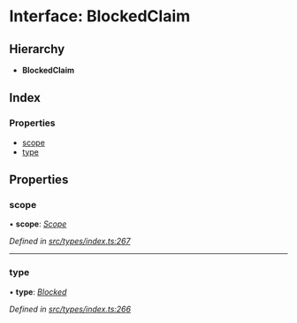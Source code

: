 # Interface: BlockedClaim

## Hierarchy

* **BlockedClaim**

## Index

### Properties

* [scope](blockedclaim.md#scope)
* [type](blockedclaim.md#type)

## Properties

###  scope

• **scope**: *[Scope](scope.md)*

*Defined in [src/types/index.ts:267](https://github.com/PolymathNetwork/polymesh-sdk/blob/38ee8078/src/types/index.ts#L267)*

___

###  type

• **type**: *[Blocked](../enums/claimtype.md#blocked)*

*Defined in [src/types/index.ts:266](https://github.com/PolymathNetwork/polymesh-sdk/blob/38ee8078/src/types/index.ts#L266)*
